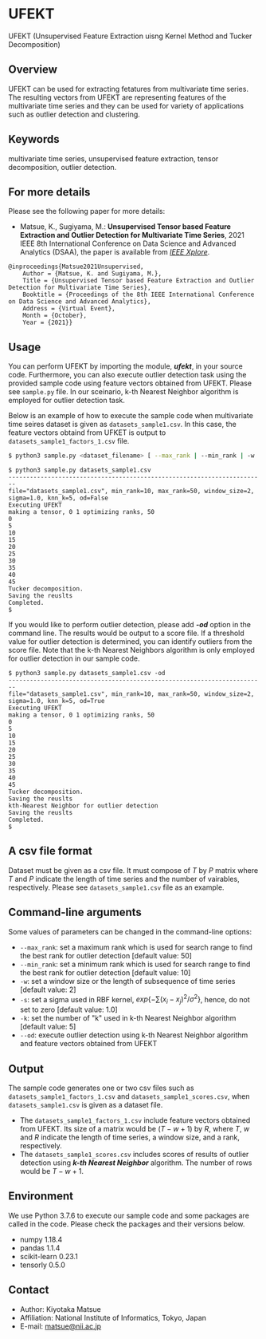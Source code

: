 # UFEKT
UFEKT (Unsupervised Feature Extraction uisng Kernel Method and Tucker Decomposition)

## Overview
UFEKT can be used for extracting fetatures from multivariate time series. The resulting vectors from UFEKT are representing features of the multivariate time series and they can be used for variety of applications such as outlier detection and clustering.

## Keywords
multivariate time series, unsupervised feature extraction, tensor decomposition, outlier detection.

## For more details
Please see the following paper for more details: 
- Matsue, K., Sugiyama, M.: **Unsupervised Tensor based Feature Extraction and Outlier Detection for Multivariate Time Series**, 2021 IEEE 8th International Conference on Data Science and Advanced Analytics (DSAA), the paper is available from *[IEEE Xplore](https://ieeexplore.ieee.org/abstract/document/9564117)*.
```
@inproceedings{Matsue2021Unsupervised,
    Author = {Matsue, K. and Sugiyama, M.},
    Title = {Unsupervised Tensor based Feature Extraction and Outlier Detection for Multivariate Time Series},
    Booktitle = {Proceedings of the 8th IEEE International Conference on Data Science and Advanced Analytics},
    Address = {Virtual Event},
    Month = {October},
    Year = {2021}}
```

## Usage
You can perform UFEKT by importing the module, ***ufekt***, in your source code. Furthermore, you can also execute outlier detection task using the provided sample code using feature vectors obtained from UFEKT. Please see `sample.py` file. In our sceinario, k-th Nearest Neighbor algorithm is employed for outlier detection task. 

Below is an example of how to execute the sample code when multivariate time seires dataset is given as `datasets_sample1.csv`. In this case, the feature vectors obtaind from UFKET is output to `datasets_sample1_factors_1.csv` file.

```sh
$ python3 sample.py <dataset_filename> [ --max_rank | --min_rank | -w | -s | -k | --od ]
```

```
$ python3 sample.py datasets_sample1.csv
------------------------------------------------------------------------
file="datasets_sample1.csv", min_rank=10, max_rank=50, window_size=2, sigma=1.0, knn_k=5, od=False
Executing UFEKT
making a tensor, 0 1 optimizing ranks, 50
0
5
10
15
20
25
30
35
40
45
Tucker decomposition.
Saving the reuslts
Completed.
$ 
```

If you would like to perform outlier detection, please add ***-od*** option in the command line. The results would be output to a score file. If a threshold value for outlier detection is determined, you can identify outliers from the score file. Note that the k-th Nearest Neighbors algorithm is only employed for outlier detection in our sample code.
```
$ python3 sample.py datasets_sample1.csv -od
------------------------------------------------------------------------
file="datasets_sample1.csv", min_rank=10, max_rank=50, window_size=2, sigma=1.0, knn_k=5, od=True
Executing UFEKT
making a tensor, 0 1 optimizing ranks, 50
0
5
10
15
20
25
30
35
40
45
Tucker decomposition.
Saving the reuslts
kth-Nearest Neighbor for outlier detection
Saving the reuslts
Completed.
$ 
```

## A csv file format
Dataset must be given as a csv file. It must compose of $T$ by $P$ matrix where $T$ and $P$ indicate the length of time series and the number of vairables, respectively. Please see `datasets_sample1.csv` file as an example.

## Command-line arguments
Some values of parameters can be changed in the command-line options:
- `--max_rank`: set a maximum rank which is used for search range to find the best rank for outlier detection [default value: 50]
- `--min_rank`: set a minimum rank which is used for search range to find the best rank for outlier detection [default value: 10]
- `-w`: set a window size or the length of subsequence of time series [default value: 2]
- `-s`: set a sigma used in RBF kernel, $exp\{-\sum(x_i - x_j)^2/\sigma^2\}$, hence, do not set to zero [default value: 1.0]
- `-k`: set the number of "k" used in k-th Nearest Neighbor algorithm [default value: 5]
- `--od`: execute outlier detection using k-th Nearest Neighbor algorithm and feature vectors obtained from UFEKT

## Output
The sample code generates one or two csv files such as `datasets_sample1_factors_1.csv` and `datasets_sample1_scores.csv`, when `datasets_sample1.csv` is given as a dataset file. 
- The `datasets_sample1_factors_1.csv` include feature vectors obtained from UFEKT. Its size of a matrix would be $(T-w+1)$ by $R$, where $T$, $w$ and $R$ indicate the length of time series, a window size, and a rank, respectively. 
- The `datasets_sample1_scores.csv` includes scores of results of outlier detection using ***k-th Nearest Neighbor*** algorithm. The number of rows would be $T-w+1$. 

## Environment
We use Python 3.7.6 to execute our sample code and some packages are called in the code. Please check the packages and their versions below.

- numpy 1.18.4
- pandas 1.1.4
- scikit-learn 0.23.1
- tensorly 0.5.0

## Contact
- Author: Kiyotaka Matsue
- Affiliation: National Institute of Informatics, Tokyo, Japan  
- E-mail: matsue@nii.ac.jp



